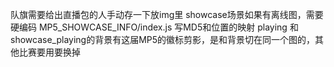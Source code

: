 队旗需要给出直播包的人手动存一下放img里
showcase场景如果有离线图，需要硬编码 MP5_SHOWCASE_INFO/index.js 写MD5和位置的映射
playing 和showcase_playing的背景有这届MP5的徽标剪影，是和背景切在同一个图的，其他比赛要用要换掉